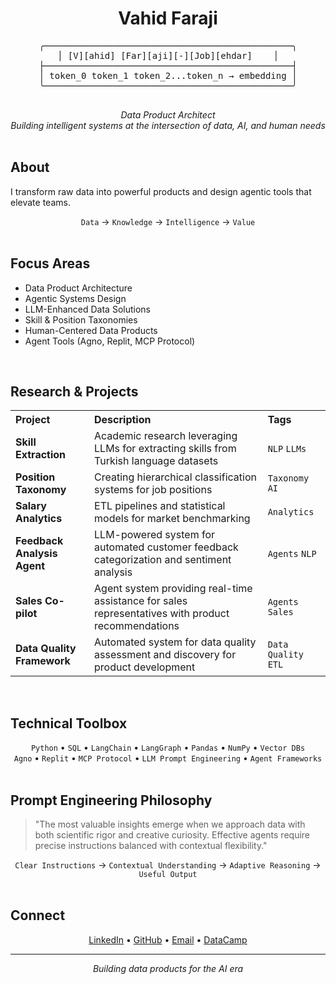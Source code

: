 <h1 align="center">Vahid Faraji</h1>

<div align="center">
  <pre>
╭───────────────────────────────────────────────╮
│ [V][ahid] [Far][aji][-][Job][ehdar]    │
├───────────────────────────────────────────────┤
│ token_0 token_1 token_2...token_n → embedding │
╰───────────────────────────────────────────────╯
  </pre>
</div>

<div align="center">
  <em>Data Product Architect</em><br>
  <em>Building intelligent systems at the intersection of data, AI, and human needs</em>
</div>

<br>

<h2>About</h2>

<p>I transform raw data into powerful products and design agentic tools that elevate teams.</p>

<div align="center">
  <code>Data</code> → <code>Knowledge</code> → <code>Intelligence</code> → <code>Value</code>
</div>

<br>

<h2>Focus Areas</h2>

<ul>
  <li>Data Product Architecture</li>
  <li>Agentic Systems Design</li>
  <li>LLM-Enhanced Data Solutions</li>
  <li>Skill & Position Taxonomies</li>
  <li>Human-Centered Data Products</li>
  <li>Agent Tools (Agno, Replit, MCP Protocol)</li>
</ul>

<br>

<h2>Research & Projects</h2>

<table>
  <tr>
    <th align="left">Project</th>
    <th align="left">Description</th>
    <th align="left">Tags</th>
  </tr>
  <tr>
    <td><strong>Skill Extraction</strong></td>
    <td>Academic research leveraging LLMs for extracting skills from Turkish language datasets</td>
    <td><code>NLP</code> <code>LLMs</code></td>
  </tr>
  <tr>
    <td><strong>Position Taxonomy</strong></td>
    <td>Creating hierarchical classification systems for job positions</td>
    <td><code>Taxonomy</code> <code>AI</code></td>
  </tr>
  <tr>
    <td><strong>Salary Analytics</strong></td>
    <td>ETL pipelines and statistical models for market benchmarking</td>
    <td><code>Analytics</code></td>
  </tr>
  <tr>
    <td><strong>Feedback Analysis Agent</strong></td>
    <td>LLM-powered system for automated customer feedback categorization and sentiment analysis</td>
    <td><code>Agents</code> <code>NLP</code></td>
  </tr>
  <tr>
    <td><strong>Sales Co-pilot</strong></td>
    <td>Agent system providing real-time assistance for sales representatives with product recommendations</td>
    <td><code>Agents</code> <code>Sales</code></td>
  </tr>
  <tr>
    <td><strong>Data Quality Framework</strong></td>
    <td>Automated system for data quality assessment and discovery for product development</td>
    <td><code>Data Quality</code> <code>ETL</code></td>
  </tr>
</table>

<br>

<h2>Technical Toolbox</h2>

<div align="center">
  <code>Python</code> • <code>SQL</code> • <code>LangChain</code> • <code>LangGraph</code> • <code>Pandas</code> • <code>NumPy</code> • <code>Vector DBs</code>
</div>

<div align="center">
  <code>Agno</code> • <code>Replit</code> • <code>MCP Protocol</code> • <code>LLM Prompt Engineering</code> • <code>Agent Frameworks</code>
</div>

<br>

<h2>Prompt Engineering Philosophy</h2>

<blockquote>
  "The most valuable insights emerge when we approach data with both scientific rigor and creative curiosity. Effective agents require precise instructions balanced with contextual flexibility."
</blockquote>

<div align="center">
  <code>Clear Instructions</code> → <code>Contextual Understanding</code> → <code>Adaptive Reasoning</code> → <code>Useful Output</code>
</div>

<br>

<h2>Connect</h2>

<div align="center">
  <a href="https://www.linkedin.com/in/vahid-faraji-jobehdar">LinkedIn</a> • 
  <a href="https://github.com/vfaraji89">GitHub</a> • 
  <a href="mailto:vfaraji89@gmail.com">Email</a> • 
  <a href="https://www.datacamp.com/profile/vfaraji89">DataCamp</a>
</div>

<hr>

<p align="center">
  <i>Building data products for the AI era</i>
</p>
